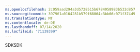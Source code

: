 ```yaml
---
ms.openlocfilehash: 2c059aad294a3d5728515b6784958983b532d857
ms.sourcegitcommit: 397961a0164281b579f68064c3bb66c071f374d9
ms.translationtype: MT
ms.contentlocale: de-DE
ms.lasthandoff: 07/14/2020
ms.locfileid: "71139399"
---
```

<span data-ttu-id="43306-101">SDK</span><span class="sxs-lookup"><span data-stu-id="43306-101">SDK</span></span>